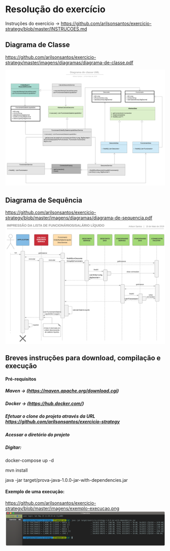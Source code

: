 # Resolução do exercício

Instruções do exercício -> https://github.com/arilsonsantos/exercicio-strategy/blob/master/INSTRUCOES.md


## Diagrama de Classe
https://github.com/arilsonsantos/exercicio-strategy/master/imagens/diagramas/diagrama-de-classe.pdf

![alt](imagens/diagramas/diagrama-de-classe.png)

## Diagrama de Sequência
https://github.com/arilsonsantos/exercicio-strategy/blob/master/imagens/diagramas/diagrama-de-sequencia.pdf
![alt](imagens/diagramas/diagrama-de-sequencia.png)


## Breves instruções para download, compilação e execução


#### Pré-requisitos

##### Maven  -> (https://maven.apache.org/download.cgi)
##### Docker -> (https://hub.docker.com/)

##### Efetuar o clone do projeto através da URL https://github.com/arilsonsantos/exercicio-strategy

##### Acessar o diretório do projeto 

##### Digitar:
docker-compose up -d

mvn install

java -jar target/prova-java-1.0.0-jar-with-dependencies.jar

#### Exemplo de uma execução:

https://github.com/arilsonsantos/exercicio-strategy/blob/master/imagens/exemplo-execucao.png
![alt](imagens/exemplo-execucao.png)


